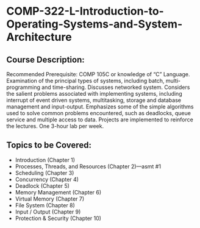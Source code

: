 # COMP-322-L-Introduction-to-Operating-Systems-and-System-Architecture

## Course Description:
Recommended Prerequisite: COMP 105C or knowledge of “C” Language. Examination of the principal types of systems, including batch, multi-programming and time-sharing. Discusses networked system. Considers the salient problems associated with implementing systems, including interrupt of event driven systems, multitasking, storage and database management and input-output. Emphasizes some of the simple algorithms used to solve common problems encountered, such as deadlocks, queue service and multiple access to data. Projects are implemented to reinforce the lectures. One 3-hour lab per week.

## Topics to be Covered: 
- Introduction (Chapter 1) 
- Processes, Threads, and Resources (Chapter 2)—asmt #1 
- Scheduling (Chapter 3) 
- Concurrency (Chapter 4) 
- Deadlock (Chapter 5) 
- Memory Management (Chapter 6) 
- Virtual Memory (Chapter 7) 
- File System (Chapter 8) 
- Input / Output (Chapter 9) 
- Protection & Security (Chapter 10) 


